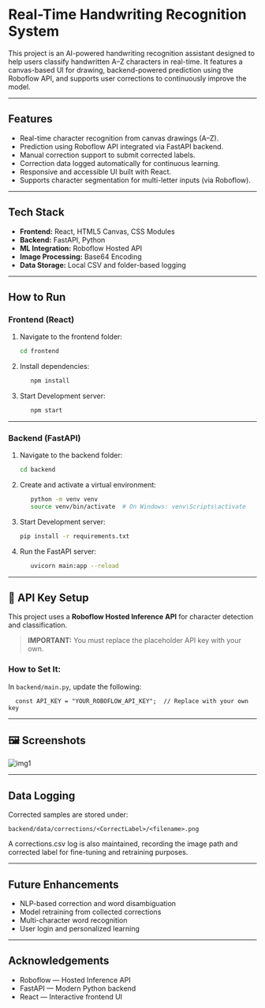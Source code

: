 # Real-Time Handwriting Recognition System

This project is an AI-powered handwriting recognition assistant designed to help users classify handwritten A–Z characters in real-time. It features a canvas-based UI for drawing, backend-powered prediction using the Roboflow API, and supports user corrections to continuously improve the model.

---

## Features

- Real-time character recognition from canvas drawings (A–Z).
- Prediction using Roboflow API integrated via FastAPI backend.
- Manual correction support to submit corrected labels.
- Correction data logged automatically for continuous learning.
- Responsive and accessible UI built with React.
- Supports character segmentation for multi-letter inputs (via Roboflow).

---

## Tech Stack

- **Frontend:** React, HTML5 Canvas, CSS Modules
- **Backend:** FastAPI, Python
- **ML Integration:** Roboflow Hosted API
- **Image Processing:** Base64 Encoding
- **Data Storage:** Local CSV and folder-based logging

---
## How to Run

### Frontend (React)

1. Navigate to the frontend folder:

   ```bash
   cd frontend

2. Install dependencies:

   ```bash
      npm install

3. Start Development server:

   ```bash
      npm start
---

### Backend (FastAPI)
1. Navigate to the backend folder:

   ```bash
   cd backend
2. Create and activate a virtual environment:

   ```bash
      python -m venv venv
      source venv/bin/activate  # On Windows: venv\Scripts\activate

3. Start Development server:

   ```bash
   pip install -r requirements.txt

4. Run the FastAPI server:

   ```bash
      uvicorn main:app --reload
---

## 🔐 API Key Setup

This project uses a **Roboflow Hosted Inference API** for character detection and classification.

> **IMPORTANT:** You must replace the placeholder API key with your own.

### How to Set It:

In `backend/main.py`, update the following:

      const API_KEY = "YOUR_ROBOFLOW_API_KEY";  // Replace with your own key   

---

## 🖼️ Screenshots

![img1](https://github.com/user-attachments/assets/a7e6de44-3d08-4aef-bc15-5fc7ce1b1419)

---

## Data Logging
Corrected samples are stored under:

   `backend/data/corrections/<CorrectLabel>/<filename>.png`

A corrections.csv log is also maintained, recording the image path and corrected label for fine-tuning and retraining purposes.

---
## Future Enhancements
- NLP-based correction and word disambiguation
- Model retraining from collected corrections
- Multi-character word recognition
- User login and personalized learning

---
## Acknowledgements
- Roboflow — Hosted Inference API
- FastAPI — Modern Python backend
- React — Interactive frontend UI
